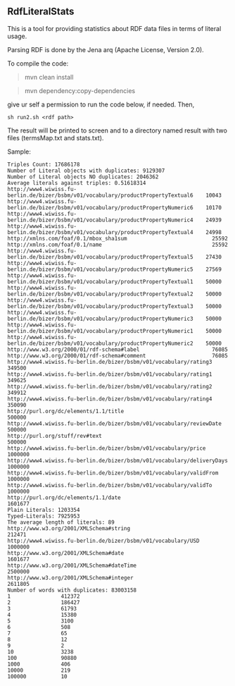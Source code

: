 **RdfLiteralStats**
-------------------

This is a tool for providing statistics about RDF data files in terms of literal usage.

Parsing RDF is done by the Jena arq (Apache License, Version 2.0).

To compile the code:

> mvn clean install

> mvn dependency:copy-dependencies

give ur self a permission to run the code below, if needed. Then,

    sh run2.sh <rdf path>

The result will be printed to screen and to a directory named result with two files (termsMap.txt and stats.txt).

Sample:

    Triples Count: 17686178
    Number of Literal objects with duplicates: 9129307
    Number of Literal objects NO duplicates: 2046362
    Average literals against triples: 0.51618314
    http://www4.wiwiss.fu-berlin.de/bizer/bsbm/v01/vocabulary/productPropertyTextual6	 10043
    http://www4.wiwiss.fu-berlin.de/bizer/bsbm/v01/vocabulary/productPropertyNumeric6	 10170
    http://www4.wiwiss.fu-berlin.de/bizer/bsbm/v01/vocabulary/productPropertyNumeric4	 24939
    http://www4.wiwiss.fu-berlin.de/bizer/bsbm/v01/vocabulary/productPropertyTextual4	 24998
    http://xmlns.com/foaf/0.1/mbox_sha1sum                      	 25592
    http://xmlns.com/foaf/0.1/name                              	 25592
    http://www4.wiwiss.fu-berlin.de/bizer/bsbm/v01/vocabulary/productPropertyTextual5	 27430
    http://www4.wiwiss.fu-berlin.de/bizer/bsbm/v01/vocabulary/productPropertyNumeric5	 27569
    http://www4.wiwiss.fu-berlin.de/bizer/bsbm/v01/vocabulary/productPropertyTextual1	 50000
    http://www4.wiwiss.fu-berlin.de/bizer/bsbm/v01/vocabulary/productPropertyTextual2	 50000
    http://www4.wiwiss.fu-berlin.de/bizer/bsbm/v01/vocabulary/productPropertyTextual3	 50000
    http://www4.wiwiss.fu-berlin.de/bizer/bsbm/v01/vocabulary/productPropertyNumeric3	 50000
    http://www4.wiwiss.fu-berlin.de/bizer/bsbm/v01/vocabulary/productPropertyNumeric1	 50000
    http://www4.wiwiss.fu-berlin.de/bizer/bsbm/v01/vocabulary/productPropertyNumeric2	 50000
    http://www.w3.org/2000/01/rdf-schema#label                  	 76085
    http://www.w3.org/2000/01/rdf-schema#comment                	 76085
    http://www4.wiwiss.fu-berlin.de/bizer/bsbm/v01/vocabulary/rating3	 349500
    http://www4.wiwiss.fu-berlin.de/bizer/bsbm/v01/vocabulary/rating1	 349625
    http://www4.wiwiss.fu-berlin.de/bizer/bsbm/v01/vocabulary/rating2	 349912
    http://www4.wiwiss.fu-berlin.de/bizer/bsbm/v01/vocabulary/rating4	 350090
    http://purl.org/dc/elements/1.1/title                       	 500000
    http://www4.wiwiss.fu-berlin.de/bizer/bsbm/v01/vocabulary/reviewDate	 500000
    http://purl.org/stuff/rev#text                              	 500000
    http://www4.wiwiss.fu-berlin.de/bizer/bsbm/v01/vocabulary/price	 1000000
    http://www4.wiwiss.fu-berlin.de/bizer/bsbm/v01/vocabulary/deliveryDays	 1000000
    http://www4.wiwiss.fu-berlin.de/bizer/bsbm/v01/vocabulary/validFrom	 1000000
    http://www4.wiwiss.fu-berlin.de/bizer/bsbm/v01/vocabulary/validTo	 1000000
    http://purl.org/dc/elements/1.1/date                        	 1601677
    Plain Literals: 1203354
    Typed-Literals: 7925953
    The average length of literals: 89
    http://www.w3.org/2001/XMLSchema#string                     	 212471
    http://www4.wiwiss.fu-berlin.de/bizer/bsbm/v01/vocabulary/USD	 1000000
    http://www.w3.org/2001/XMLSchema#date                       	 1601677
    http://www.w3.org/2001/XMLSchema#dateTime                   	 2500000
    http://www.w3.org/2001/XMLSchema#integer                    	 2611805
    Number of words with duplicates: 83003158
    1              	 412372
    2              	 186427
    3              	 61793
    4              	 15380
    5              	 3100
    6              	 508
    7              	 65
    8              	 12
    9              	 2
    10             	 3238
    100            	 90880
    1000           	 406
    10000          	 219
    100000         	 10

